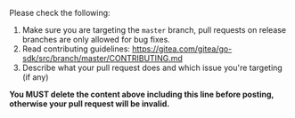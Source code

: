 Please check the following:

1. Make sure you are targeting the `master` branch, pull requests on release branches are only allowed for bug fixes.
2. Read contributing guidelines: https://gitea.com/gitea/go-sdk/src/branch/master/CONTRIBUTING.md
3. Describe what your pull request does and which issue you're targeting (if any)

**You MUST delete the content above including this line before posting, otherwise your pull request will be invalid.**
